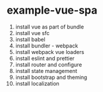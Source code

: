 # example-vue-spa

1. install vue as part of bundle
2. install vue sfc
3. install babel
4. install bundler - webpack
5. install webpack vue loaders
6. install eslint and prettier
7. install router and configure
8. install state management
9. install bootstrap and theming
10. install localization
